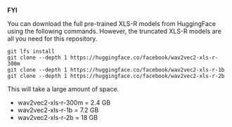**FYI**

You can download the full pre-trained XLS-R models from HuggingFace using the
following commands. However, the truncated XLS-R models are all you need for this
repository.

```
git lfs install
git clone --depth 1 https://huggingface.co/facebook/wav2vec2-xls-r-300m
git clone --depth 1 https://huggingface.co/facebook/wav2vec2-xls-r-1b
git clone --depth 1 https://huggingface.co/facebook/wav2vec2-xls-r-2b
```

This will take a large amount of space.
- wav2vec2-xls-r-300m = 2.4 GB
- wav2vec2-xls-r-1b = 7.2 GB
- wav2vec2-xls-r-2b = 18 GB
